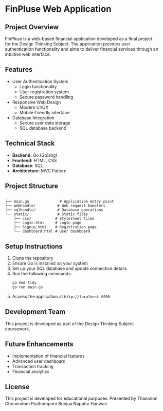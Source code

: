 # FinPluse Web Application

## Project Overview
FinPluse is a web-based financial application developed as a final project for the Design Thinking Subject. The application provides user authentication functionality and aims to deliver financial services through an intuitive web interface.

## Features
- User Authentication System
  - Login functionality
  - User registration system
  - Secure password handling
- Responsive Web Design
  - Modern UI/UX
  - Mobile-friendly interface
- Database Integration
  - Secure user data storage
  - SQL database backend

## Technical Stack
- **Backend:** Go (Golang)
- **Frontend:** HTML, CSS
- **Database:** SQL
- **Architecture:** MVC Pattern

## Project Structure
```
.
├── main.go              # Application entry point
├── webhandle/          # Web request handlers
├── sqlhandle/          # Database operations
└── static/             # Static files
    ├── css/           # Stylesheet files
    ├── Login.html     # Login page
    ├── Signup.html    # Registration page
    └── dashboard.html # User dashboard
```
 
## Setup Instructions
1. Clone the repository
2. Ensure Go is installed on your system
3. Set up your SQL database and update connection details
4. Run the following commands:
   ```bash
   go mod tidy
   go run main.go
   ```
5. Access the application at `http://localhost:8080`

## Development Team
This project is developed as part of the Design Thinking Subject coursework.

## Future Enhancements
- Implementation of financial features
- Advanced user dashboard
- Transaction tracking
- Financial analytics

## License
This project is developed for educational purposes.
Presented by 
Thananon Chounudom 
Prathomporn Bunjua
Napatra Hanwari
